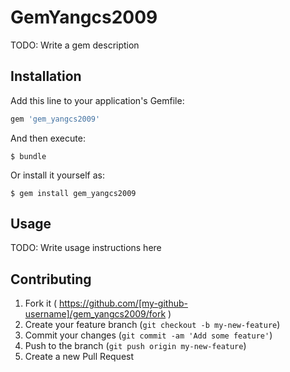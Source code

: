 # GemYangcs2009

TODO: Write a gem description

## Installation

Add this line to your application's Gemfile:

```ruby
gem 'gem_yangcs2009'
```

And then execute:

    $ bundle

Or install it yourself as:

    $ gem install gem_yangcs2009

## Usage

TODO: Write usage instructions here

## Contributing

1. Fork it ( https://github.com/[my-github-username]/gem_yangcs2009/fork )
2. Create your feature branch (`git checkout -b my-new-feature`)
3. Commit your changes (`git commit -am 'Add some feature'`)
4. Push to the branch (`git push origin my-new-feature`)
5. Create a new Pull Request

